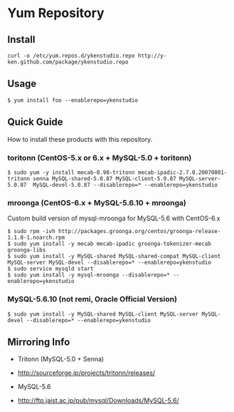 Yum Repository
===

Install
------
    curl -o /etc/yum.repos.d/ykenstudio.repo http://y-ken.github.com/package/ykenstudio.repo

Usage
------

    $ yum install foo --enablerepo=ykenstudio

Quick Guide
------
How to install these products with this repository.

### toritonn (CentOS-5.x or 6.x + MySQL-5.0 + toritonn)

    $ sudo yum -y install mecab-0.98-tritonn mecab-ipadic-2.7.0.20070801-tritonn senna MySQL-shared-5.0.87 MySQL-client-5.0.87 MySQL-server-5.0.87  MySQL-devel-5.0.87 --disablerepo=* --enablerepo=ykenstudio

### mroonga (CentOS-6.x + MySQL-5.6.10 + mroonga)
Custom build version of mysql-mroonga for MySQL-5.6 with CentOS-6.x

    $ sudo rpm -ivh http://packages.groonga.org/centos/groonga-release-1.1.0-1.noarch.rpm
    $ sudo yum install -y mecab mecab-ipadic groonga-tokenizer-mecab groonga-libs
    $ sudo yum install -y MySQL-shared MySQL-shared-compat MySQL-client MySQL-server MySQL-devel --disablerepo=* --enablerepo=ykenstudio
    $ sudo service mysqld start
    $ sudo yum install -y mysql-mroonga --disablerepo=* --enablerepo=ykenstudio

### MySQL-5.6.10 (not remi, Oracle Official Version)

    $ sudo yum install -y MySQL-shared MySQL-client MySQL-server MySQL-devel --disablerepo=* --enablerepo=ykenstudio

Mirroring Info
------

- Tritonn (MySQL-5.0 + Senna) 
 - http://sourceforge.jp/projects/tritonn/releases/

- MySQL-5.6
 - http://ftp.jaist.ac.jp/pub/mysql/Downloads/MySQL-5.6/

